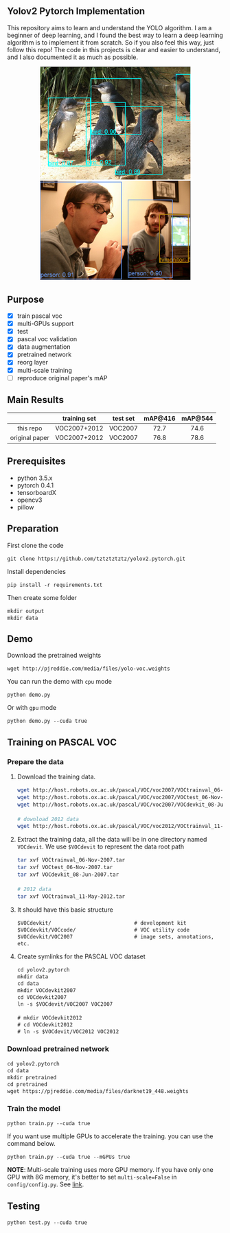 ## Yolov2 Pytorch Implementation

This repository aims to learn and understand the YOLO algorithm. I am a beginner of deep learning, and I found the best way to learn a deep learning algorithm is to implement it from scratch. So if you also feel this way, just follow this repo! The code in this projects is clear and easier to understand, and I also documented it as much as possible. 

<div style="color:#0000FF" align="center">
<img src="images/result3.png" width="350"/>
<img src="images/result1.png" width="350"/> 
</div>

## Purpose

- [x] train pascal voc
- [x] multi-GPUs support
- [x] test
- [x] pascal voc validation
- [x] data augmentation
- [x] pretrained network
- [x] reorg layer
- [x] multi-scale training
- [ ] reproduce original paper's mAP

## Main Results

| | training set | test set | mAP@416 | mAP@544 |
| :--: | :--: | :--: | :--: | :--: |
|this repo|VOC2007+2012|VOC2007|72.7|74.6|
|original paper|VOC2007+2012|VOC2007|76.8|78.6|


## Prerequisites
- python 3.5.x
- pytorch 0.4.1
- tensorboardX
- opencv3
- pillow

## Preparation

First clone the code

    git clone https://github.com/tztztztztz/yolov2.pytorch.git
    
Install dependencies

	pip install -r requirements.txt

Then create some folder

    mkdir output 
    mkdir data

## Demo

Download the pretrained weights

```
wget http://pjreddie.com/media/files/yolo-voc.weights
```

You can run the demo with `cpu` mode

    python demo.py

Or with `gpu` mode

    python demo.py --cuda true

## Training on PASCAL VOC

### Prepare the data

1. Download the training data.

    ```bash
    wget http://host.robots.ox.ac.uk/pascal/VOC/voc2007/VOCtrainval_06-Nov-2007.tar
    wget http://host.robots.ox.ac.uk/pascal/VOC/voc2007/VOCtest_06-Nov-2007.tar
    wget http://host.robots.ox.ac.uk/pascal/VOC/voc2007/VOCdevkit_08-Jun-2007.tar
    
    # download 2012 data
    wget http://host.robots.ox.ac.uk/pascal/VOC/voc2012/VOCtrainval_11-May-2012.tar
    ```    


2. Extract the training data, all the data will be in one directory named `VOCdevit`. We use `$VOCdevit` to represent
the data root path

    ```bash
    tar xvf VOCtrainval_06-Nov-2007.tar
    tar xvf VOCtest_06-Nov-2007.tar
    tar xvf VOCdevkit_08-Jun-2007.tar
    
    # 2012 data
    tar xvf VOCtrainval_11-May-2012.tar
    ```

3. It should have this basic structure

    ```
    $VOCdevkit/                           # development kit
    $VOCdevkit/VOCcode/                   # VOC utility code
    $VOCdevkit/VOC2007                    # image sets, annotations, etc.
    ```

4. Create symlinks for the PASCAL VOC dataset

    ```
    cd yolov2.pytorch
    mkdir data
    cd data
    mkdir VOCdevkit2007
    cd VOCdevkit2007
    ln -s $VOCdevit/VOC2007 VOC2007
    
    # mkdir VOCdevkit2012
    # cd VOCdevkit2012
    # ln -s $VOCdevit/VOC2012 VOC2012
    ```
    
### Download pretrained network

    cd yolov2.pytorch
    cd data
    mkdir pretrained
    cd pretrained
    wget https://pjreddie.com/media/files/darknet19_448.weights
    


### Train the model

    python train.py --cuda true
     
 If you want use multiple GPUs to accelerate the training. you can use the command below.
 
    python train.py --cuda true --mGPUs true

**NOTE**: Multi-scale training uses more GPU memory. If you have only one GPU with 8G memory, it's better to set `multi-scale=False` in `config/config.py`. See [link](https://github.com/tztztztztz/yolov2.pytorch/blob/master/config/config.py#L31).
    
    
## Testing 
 
    python test.py --cuda true

 
 

















